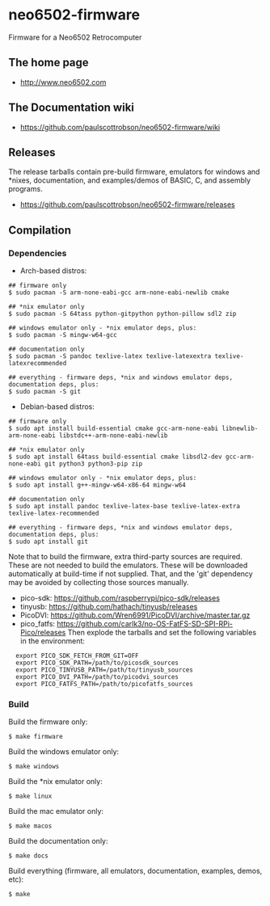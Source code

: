 # neo6502-firmware
Firmware for a Neo6502 Retrocomputer

## The home page
- http://www.neo6502.com

## The Documentation wiki
- https://github.com/paulscottrobson/neo6502-firmware/wiki

## Releases

The release tarballs contain pre-build firmware, emulators for windows and *nixes,
documentation, and examples/demos of BASIC, C, and assembly programs.
- https://github.com/paulscottrobson/neo6502-firmware/releases

## Compilation

### Dependencies

- Arch-based distros:

```
## firmware only
$ sudo pacman -S arm-none-eabi-gcc arm-none-eabi-newlib cmake

## *nix emulator only
$ sudo pacman -S 64tass python-gitpython python-pillow sdl2 zip

## windows emulator only - *nix emulator deps, plus:
$ sudo pacman -S mingw-w64-gcc

## documentation only
$ sudo pacman -S pandoc texlive-latex texlive-latexextra texlive-latexrecommended

## everything - firmware deps, *nix and windows emulator deps, documentation deps, plus:
$ sudo pacman -S git
```

- Debian-based distros:

```
## firmware only
$ sudo apt install build-essential cmake gcc-arm-none-eabi libnewlib-arm-none-eabi libstdc++-arm-none-eabi-newlib

## *nix emulator only
$ sudo apt install 64tass build-essential cmake libsdl2-dev gcc-arm-none-eabi git python3 python3-pip zip

## windows emulator only - *nix emulator deps, plus:
$ sudo apt install g++-mingw-w64-x86-64 mingw-w64

## documentation only
$ sudo apt install pandoc texlive-latex-base texlive-latex-extra texlive-latex-recommended

## everything - firmware deps, *nix and windows emulator deps, documentation deps, plus:
$ sudo apt install git
```

Note that to build the firmware, extra third-party sources are required.
These are not needed to build the emulators.
These will be downloaded automatically at build-time if not supplied.
That, and the 'git' dependency may be avoided by collecting those sources manually.
- pico-sdk:   https://github.com/raspberrypi/pico-sdk/releases
- tinyusb:    https://github.com/hathach/tinyusb/releases
- PicoDVI:    https://github.com/Wren6991/PicoDVI/archive/master.tar.gz
- pico_fatfs: https://github.com/carlk3/no-OS-FatFS-SD-SPI-RPi-Pico/releases
Then explode the tarballs and set the following variables in the environment:
```
  export PICO_SDK_FETCH_FROM_GIT=OFF
  export PICO_SDK_PATH=/path/to/picosdk_sources
  export PICO_TINYUSB_PATH=/path/to/tinyusb_sources
  export PICO_DVI_PATH=/path/to/picodvi_sources
  export PICO_FATFS_PATH=/path/to/picofatfs_sources
```

### Build

Build the firmware only:

```
$ make firmware
```

Build the windows emulator only:

```
$ make windows
```

Build the *nix emulator only:

```
$ make linux
```

Build the mac emulator only:

```
$ make macos
```

Build the documentation only:

```
$ make docs
```

Build everything (firmware, all emulators, documentation, examples, demos, etc):

```
$ make
```
